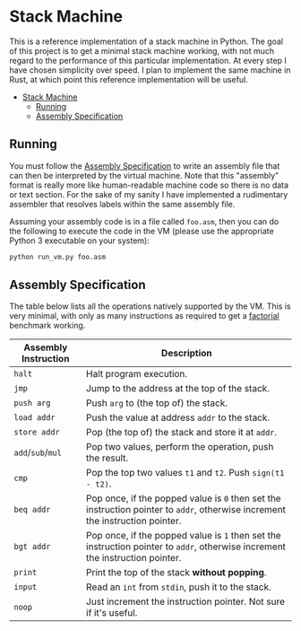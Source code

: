 # Stack Machine

This is a reference implementation of a stack machine in Python. The goal of
this project is to get a minimal stack machine working, with not much regard
to the performance of this particular implementation. At every step I have
chosen simplicity over speed. I plan to implement the same machine in Rust,
at which point this reference implementation will be useful.

- [Stack Machine](#stack-machine)
  - [Running](#running)
  - [Assembly Specification](#assembly-specification)

## Running

You must follow the [Assembly Specification](#assembly-specification) to
write an assembly file that can then be interpreted by the virtual machine.
Note that this "assembly" format is really more like human-readable machine
code so there is no data or text section. For the sake of my sanity I have
implemented a rudimentary assembler that resolves labels within the same
assembly file.

Assuming your assembly code is in a file called `foo.asm`, then you can do the
following to execute the code in the VM (please use the appropriate Python 3
executable on your system):
```bash
python run_vm.py foo.asm
```

## Assembly Specification

The table below lists all the operations natively supported by the VM. This is
very minimal, with only as many instructions as required to get a
[factorial](factorial.asm) benchmark working.

| Assembly Instruction | Description                                                                                                                   |
| -------------------- | ----------------------------------------------------------------------------------------------------------------------------- |
| `halt`               | Halt program execution.                                                                                                       |
| `jmp`                | Jump to the address at the top of the stack.                                                                                  |
| `push arg`           | Push `arg` to (the top of) the stack.                                                                                         |
| `load addr`          | Push the value at address `addr` to the stack.                                                                                |
| `store addr`         | Pop (the top of) the stack and store it at `addr`.                                                                            |
| `add`/`sub`/`mul`    | Pop two values, perform the operation, push the result.                                                                       |
| `cmp`                | Pop the top two values `t1` and `t2`. Push `sign(t1 - t2)`.                                                                   |
| `beq addr`           | Pop once, if the popped value is `0` then set the instruction pointer to `addr`, otherwise increment the instruction pointer. |
| `bgt addr`           | Pop once, if the popped value is `1` then set the instruction pointer to `addr`, otherwise increment the instruction pointer. |
| `print`              | Print the top of the stack **without popping**.                                                                               |
| `input`              | Read an `int` from `stdin`, push it to the stack.                                                                             |
| `noop`               | Just increment the instruction pointer. Not sure if it's useful.                                                              |
